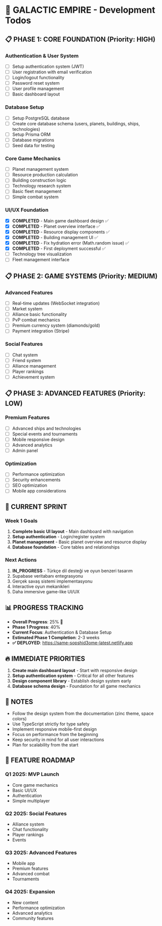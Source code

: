 # 🚀 GALACTIC EMPIRE - Development Todos

## 📋 PHASE 1: CORE FOUNDATION (Priority: HIGH)

### Authentication & User System
- [ ] Setup authentication system (JWT)
- [ ] User registration with email verification
- [ ] Login/logout functionality
- [ ] Password reset system
- [ ] User profile management
- [ ] Basic dashboard layout

### Database Setup
- [ ] Setup PostgreSQL database
- [ ] Create core database schema (users, planets, buildings, ships, technologies)
- [ ] Setup Prisma ORM
- [ ] Database migrations
- [ ] Seed data for testing

### Core Game Mechanics
- [ ] Planet management system
- [ ] Resource production calculation
- [ ] Building construction logic
- [ ] Technology research system
- [ ] Basic fleet management
- [ ] Simple combat system

### UI/UX Foundation
- [x] **COMPLETED** - Main game dashboard design ✅
- [x] **COMPLETED** - Planet overview interface ✅
- [x] **COMPLETED** - Resource display components ✅
- [x] **COMPLETED** - Building management UI ✅
- [x] **COMPLETED** - Fix hydration error (Math.random issue) ✅
- [x] **COMPLETED** - First deployment successful ✅
- [ ] Technology tree visualization
- [ ] Fleet management interface

## 📋 PHASE 2: GAME SYSTEMS (Priority: MEDIUM)

### Advanced Features
- [ ] Real-time updates (WebSocket integration)
- [ ] Market system
- [ ] Alliance basic functionality
- [ ] PvP combat mechanics
- [ ] Premium currency system (diamonds/gold)
- [ ] Payment integration (Stripe)

### Social Features
- [ ] Chat system
- [ ] Friend system
- [ ] Alliance management
- [ ] Player rankings
- [ ] Achievement system

## 📋 PHASE 3: ADVANCED FEATURES (Priority: LOW)

### Premium Features
- [ ] Advanced ships and technologies
- [ ] Special events and tournaments
- [ ] Mobile responsive design
- [ ] Advanced analytics
- [ ] Admin panel

### Optimization
- [ ] Performance optimization
- [ ] Security enhancements
- [ ] SEO optimization
- [ ] Mobile app considerations

## 🎯 CURRENT SPRINT

### Week 1 Goals
1. **Complete basic UI layout** - Main dashboard with navigation
2. **Setup authentication** - Login/register system
3. **Planet management** - Basic planet overview and resource display
4. **Database foundation** - Core tables and relationships

### Next Actions
1. **IN_PROGRESS** - Türkçe dil desteği ve oyun benzeri tasarım
2. Supabase veritabanı entegrasyonu
3. Gerçek savaş sistemi implementasyonu
4. Interactive oyun mekanikleri
5. Daha immersive game-like UI/UX

## 📊 PROGRESS TRACKING

- **Overall Progress**: 25% 🚀
- **Phase 1 Progress**: 40%
- **Current Focus**: Authentication & Database Setup
- **Estimated Phase 1 Completion**: 2-3 weeks
- **✅ DEPLOYED**: https://same-sopshid3ome-latest.netlify.app

## 🔥 IMMEDIATE PRIORITIES

1. **Create main dashboard layout** - Start with responsive design
2. **Setup authentication system** - Critical for all other features
3. **Design component library** - Establish design system early
4. **Database schema design** - Foundation for all game mechanics

## 📝 NOTES

- Follow the design system from the documentation (zinc theme, space colors)
- Use TypeScript strictly for type safety
- Implement responsive mobile-first design
- Focus on performance from the beginning
- Keep security in mind for all user interactions
- Plan for scalability from the start

## 🚀 FEATURE ROADMAP

### Q1 2025: MVP Launch
- Core game mechanics
- Basic UI/UX
- Authentication
- Simple multiplayer

### Q2 2025: Social Features
- Alliance system
- Chat functionality
- Player rankings
- Events

### Q3 2025: Advanced Features
- Mobile app
- Premium features
- Advanced combat
- Tournaments

### Q4 2025: Expansion
- New content
- Performance optimization
- Advanced analytics
- Community features
